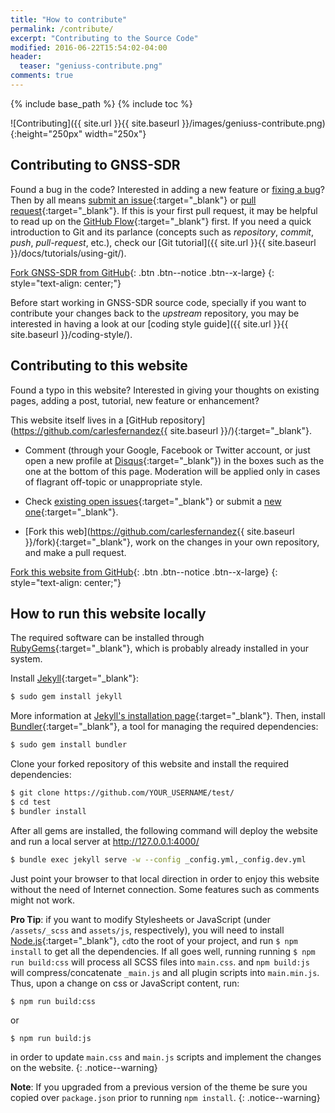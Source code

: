 ```yaml
---
title: "How to contribute"
permalink: /contribute/
excerpt: "Contributing to the Source Code"
modified: 2016-06-22T15:54:02-04:00
header:
  teaser: "geniuss-contribute.png"
comments: true
---
```

{% include base_path %}
{% include toc %}

![Contributing]({{ site.url }}{{ site.baseurl }}/images/geniuss-contribute.png){:height="250px" width="250x"}


## Contributing to GNSS-SDR

Found a bug in the code? Interested in adding a new feature or [fixing a bug](https://github.com/gnss-sdr/gnss-sdr/issues)? Then by all means [submit an issue](https://github.com/gnss-sdr/gnss-sdr/issues/new){:target="_blank"} or [pull request](https://help.github.com/articles/using-pull-requests/){:target="_blank"}. If this is your first pull request, it may be helpful to read up on the [GitHub Flow](https://guides.github.com/introduction/flow/){:target="_blank"} first. If you need a quick introduction to Git and its parlance (concepts such as _repository_, _commit_, _push_, _pull-request_, etc.), check our [Git tutorial]({{ site.url }}{{ site.baseurl }}/docs/tutorials/using-git/).

[<i class="fa fa-github fa-lg"></i> Fork GNSS-SDR from GitHub](https://github.com/gnss-sdr/gnss-sdr/fork){: .btn .btn--notice .btn--x-large}
{: style="text-align: center;"}

Before start working in GNSS-SDR source code, specially if you want to contribute your changes back to the _upstream_ repository, you may be interested in having a look at our [coding style guide]({{ site.url }}{{ site.baseurl }}/coding-style/).

## Contributing to this website

Found a typo in this website? Interested in giving your thoughts on existing pages, adding a post, tutorial, new feature or enhancement?

This website itself lives in a [GitHub repository](https://github.com/carlesfernandez{{ site.baseurl }}/){:target="_blank"}.

 * Comment (through your Google, Facebook or Twitter account, or just open a new profile at [Disqus](https://disqus.com/){:target="_blank"}) in the boxes such as the one at the bottom of this page. Moderation will be applied only in cases of flagrant off-topic or unappropriate style.

 * Check [existing open issues](https://github.com/gnss-sdr/gnss-sdr/issues/){:target="_blank"} or submit a [new one](https://github.com/gnss-sdr/gnss-sdr/issues/new){:target="_blank"}.

 * [Fork this web](https://github.com/carlesfernandez{{ site.baseurl }}/fork){:target="_blank"}, work on the changes in your own repository, and make a pull request.

 [<i class="fa fa-github fa-lg"></i> Fork this website from GitHub](https://github.com/gnss-sdr/gnss-sdr/fork){: .btn .btn--notice .btn--x-large}
 {: style="text-align: center;"}


## How to run this website locally

The required software can be installed through [RubyGems](https://rubygems.org/){:target="_blank"}, which is probably already installed in your system.

Install [Jekyll](https://jekyllrb.com/){:target="_blank"}:

```bash
$ sudo gem install jekyll
```

More information at [Jekyll's installation page](https://jekyllrb.com/docs/installation/){:target="_blank"}. Then, install [Bundler](http://bundler.io/){:target="_blank"}, a tool for managing the required dependencies:

```bash
$ sudo gem install bundler
```

Clone your forked repository of this website and install the required dependencies:

```bash
$ git clone https://github.com/YOUR_USERNAME/test/
$ cd test
$ bundler install
```

After all gems are installed, the following command will deploy the website and run a local server at http://127.0.0.1:4000/

```bash
$ bundle exec jekyll serve -w --config _config.yml,_config.dev.yml
```

Just point your browser to that local direction in order to enjoy this website without the need of Internet connection. Some features such as comments might not work.

**Pro Tip**: if you want to modify Stylesheets or JavaScript (under ```/assets/_scss``` and ```assets/js```, respectively), you will need to install [Node.js](https://nodejs.org/en/){:target="_blank"}, ```cd```to the root of your project, and run ```$ npm install``` to get all the dependencies. If all goes well, running running ```$ npm run build:css``` will process all SCSS files into ```main.css```. and ```npm build:js``` will compress/concatenate ```_main.js``` and all plugin scripts into ```main.min.js```. Thus, upon a change on css or JavaScript content, run:
```
$ npm run build:css
```
or
```
$ npm run build:js
```
in order to update ```main.css``` and ```main.js``` scripts and implement the changes on the website.
{: .notice--warning}

**Note**: If you upgraded from a previous version of the theme be sure you copied over ```package.json``` prior to running ```npm install```.
{: .notice--warning}
